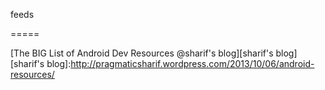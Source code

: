 feeds

=====

[The BIG List of Android Dev Resources  @sharif's blog][sharif's blog]
[sharif's blog]:http://pragmaticsharif.wordpress.com/2013/10/06/android-resources/

